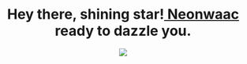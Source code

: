 <div align="center">
<h1 align="center">Hey there, shining star!<a href="https://github.com/Neonwaac"> Neonwaac</a> ready to dazzle you. </h1>
<img src = "https://i.imgur.com/E0srYQ4.jpg">

